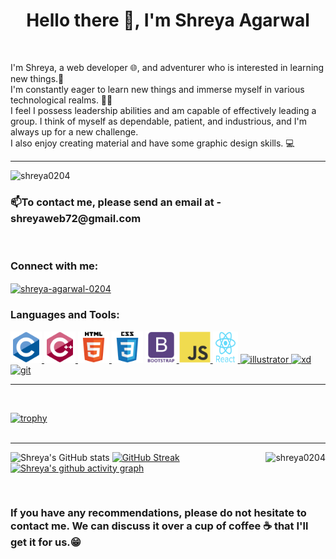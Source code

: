 <h1 align="center">Hello there 👋, I'm Shreya Agarwal</h1>
<br><p align="left">I'm Shreya, a web developer 🌐, and adventurer who is interested in learning new things.🤖<br>
I'm constantly eager to learn new things and immerse myself in various technological realms. 👩‍💻<br>
I feel I possess leadership abilities and am capable of effectively leading a group. I think of myself as dependable, patient, and industrious, and I'm always up for a new challenge. <br>
I also enjoy creating material and have some graphic design skills. 💻<br>
</p><hr>

<p align="left"> <img src="https://komarev.com/ghpvc/?username=shreya0204&label=Profile%20views&color=0e75b6&style=flat" alt="shreya0204" /> </p>
<h3>📫To contact me, please send an email at - shreyaweb72@gmail.com</h3><br>


<h3 align="left">Connect with me:</h3>
<p align="left">

<a href="https://linkedin.com/in/shreya-agarwal-0204" target="blank"><img align="center" src="https://raw.githubusercontent.com/rahuldkjain/github-profile-readme-generator/master/src/images/icons/Social/linked-in-alt.svg" alt="shreya-agarwal-0204" height="50" width="70" /></a>

<h3 align="left">Languages and Tools:</h3>
<p align="left"><a href="https://www.cprogramming.com/" target="_blank"> <img src="https://raw.githubusercontent.com/devicons/devicon/master/icons/c/c-original.svg" alt="c" width="50" height="50"/> </a> 
<a href="https://www.w3schools.com/cpp/" target="_blank"> <img src="https://raw.githubusercontent.com/devicons/devicon/master/icons/cplusplus/cplusplus-original.svg" alt="cplusplus" width="50" height="50"/> </a> 
<a href="https://www.w3.org/html/" target="_blank"> <img src="https://raw.githubusercontent.com/devicons/devicon/master/icons/html5/html5-original-wordmark.svg" alt="html5" width="50" height="50"/> </a>
<a href="https://www.w3schools.com/css/" target="_blank"> <img src="https://raw.githubusercontent.com/devicons/devicon/master/icons/css3/css3-original-wordmark.svg" alt="css3" width="50" height="50"/></a> 
<a href="https://getbootstrap.com" target="_blank"> <img src="https://raw.githubusercontent.com/devicons/devicon/master/icons/bootstrap/bootstrap-plain-wordmark.svg" alt="bootstrap" width="50" height="50"/> </a> 
<a href="https://developer.mozilla.org/en-US/docs/Web/JavaScript" target="_blank"> <img src="https://raw.githubusercontent.com/devicons/devicon/master/icons/javascript/javascript-original.svg" alt="javascript" width="50" height="50"/> </a> 
<a href="https://reactjs.org/" target="_blank"> <img src="https://raw.githubusercontent.com/devicons/devicon/master/icons/react/react-original-wordmark.svg" alt="react" width="40" height="50"/> </a> 
<a href="https://www.adobe.com/in/products/illustrator.html" target="_blank"> <img src="https://www.vectorlogo.zone/logos/adobe_illustrator/adobe_illustrator-icon.svg" alt="illustrator" width="50" height="50"/> </a>
<a href="https://www.adobe.com/products/xd.html" target="_blank"> <img src="https://cdn.worldvectorlogo.com/logos/adobe-xd.svg" alt="xd" width="50" height="50"/> </a> 
<a href="https://git-scm.com/" target="_blank"> <img src="https://www.vectorlogo.zone/logos/git-scm/git-scm-icon.svg" alt="git" width="50" height="50"/> </a> </p><hr><br>

[![trophy](https://github-profile-trophy.vercel.app/?username=shreya0204&theme=juicyfresh)](https://github.com/shreya0204)<br><br><hr>

![Shreya's GitHub stats](https://github-readme-stats.vercel.app/api?username=shreya0204&show_icons=true&theme=algolia)
<img align="right" src="https://github-readme-stats.vercel.app/api/top-langs?username=shreya0204&show_icons=true&locale=en&theme=algolia" alt="shreya0204" />
[![GitHub Streak](https://github-readme-streak-stats.herokuapp.com/?user=shreya0204&theme=algolia&)](https://git.io/streak-stats)
[![Shreya's github activity graph](https://activity-graph.herokuapp.com/graph?username=shreya0204&theme=react-dark)](https://github.com/shreya0204/github-readme-activity-graph)


<br><h3>If you have any recommendations, please do not hesitate to contact me. We can discuss it over a cup of coffee ☕ that I'll get it for us.😁</h3>
